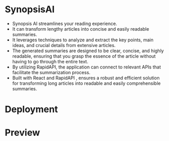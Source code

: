 # SynopsisAI
- Synopsis AI streamlines your reading experience. 
- It can transform lengthy articles into concise and easily readable summaries.
- It leverages techniques to analyze and extract the key points, main ideas, and crucial details from extensive articles.
- The generated summaries are designed to be clear, concise, and highly readable, ensuring that you grasp the essence of the article without having to go through the entire text.
- By utilizing RapidAPI, the application can connect to relevant APIs that facilitate the summarization process. 
- Built with React and RapidAPI , ensures a robust and efficient solution for transforming long articles into readable and easily comprehensible summaries.


# Deployment


# Preview
